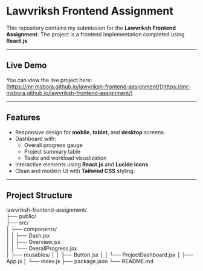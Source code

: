 # Lawvriksh Frontend Assignment

This repository contains my submission for the **Lawvriksh Frontend Assignment**. The project is a frontend implementation completed using **React.js**.

---

## Live Demo

You can view the live project here:  
[https://mr-msbora.github.io/lawvriksh-frontend-assignment/](https://mr-msbora.github.io/lawvriksh-frontend-assignment/)

---

## Features

- Responsive design for **mobile**, **tablet**, and **desktop** screens.
- Dashboard with:
  - Overall progress gauge
  - Project summary table
  - Tasks and workload visualization
- Interactive elements using **React.js** and **Lucide icons**.
- Clean and modern UI with **Tailwind CSS** styling.

---

## Project Structure

lawvriksh-frontend-assignment/<br>
├── public/<br>
├── src/<br>
│ ├── components/<br>
│ │ ├── Dash.jsx<br>
│ │ ├── Overview.jsx<br>
│ │ └── OverallProgress.jsx<br>
│ ├── reusables/
│ │ ├── Button.jsx
│ │ └── ProjectDashboard.jsx
│ ├── App.js
│ └── index.js
├── package.json
└── README.md
